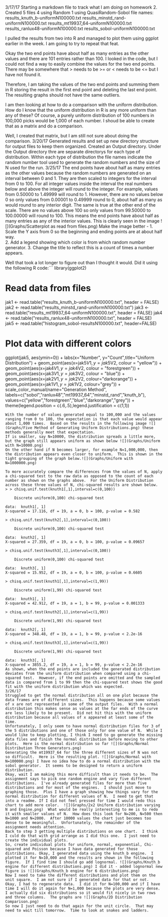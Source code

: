 3/17/17
Starting a markdown file to track what I am doing on homework 2.
Created 5 files
4 using Random 
1 using QuasiRandom-Sobol
file names:
	results_knuth_b-uniformN100000.txt
    results_minstd_rand-uniformN100000.txt
    results_mt19937_64-uniformN100000.txt
    results_ranlux48-uniformN100000.txt
    results_sobol-uniformN100000.txt

I pulled the results from two into R and managed to plot them using ggplot earlier in the week.  I am going to try to repeat that feat.

Okay the two end points have about half as many entries as the other values and there are 101 entries rather than 100.  I looked in the code, but I could not find a way to easily combine the values for the two end points.  There may be somewhere that > needs to be >= or < needs to be <= but I have not found it.

Therefore, I am taking the values of the two end points and summing them in R storing the result in the first end point and deleting the last end point.  The resulting graphs should not have the same outliers.

I am then looking at how to do a comparison with the uniform distribution.  How do I know that the uniform distribution in R is any more uniform than any of these?  Of course, a purely uniform distribution of 100 numbers in 100,000 picks would be 1,000 of each number.  I shoud be able to create that as a matrix and do a comparison.

Well, I created that matrix, but I am still not sure about doing the comparison.
3/20/17
Generated results and set up new directory structure for output files to keep them organized.  Created an Output directory.  Under the Output directory thre are separate directorys for each type of distribution.  Within each type of distribution the file names indicate the random number tool used to generate the random numbers and the size of N used for the run.
3/25/17
The end points have about half as many entries as the other values because the random numbers are generated on an interval between 0 and 1.  They are then scaled to integers for the interval from 0 to 100.  For all integer values inside the interval the real numbers below and above the integer will round to the integer.  For example, values from 0.50000 to 1.49999 will round to 1.  However, there are no values below 0 so only values from 0.00001 to 0.49999 round to 0, about half as many as would round to any interior digit.  The same is true at the other end of the scale.  There are no values above 100 so only values from 99.50000 to 100.00000 will round to 100.  This means the end points have about half as many entries as any of the interior values.  This is clearly seen in the image ![](Graphs/Scatterplot as read from files.png)
Make the image better - 
	1. Scale the Y axis from 0 so the beginning and ending points are at about half way.  
	2. Add a legend showing which color is from which random number generator.
	3. Change the title to reflect this is a count of times a number appears.

Well that took a lot longer to figure out than I thought it would.  Did it using the following R code:```
library(ggplot2)
# Read data from files
jak1 <- read.table("results_knuth_b-uniformN100000.txt", header = FALSE)
jak2 <- read.table("results_minstd_rand-uniformN100000.txt")
jak3 <- read.table("results_mt19937_64-uniformN100000.txt", header = FALSE)
jak4 <- read.table("results_ranlux48-uniformN100000.txt", header = FALSE)  
jak5 <- read.table("histogram_sobol-resultsN100000.txt", header=FALSE)
# Plot data with different colors
ggplot(jak5, aes(ymin=0)) + labs(x="Number", y="Count",title="Uniform Distribution") +
  geom_point(aes(x=jak5$V1, y=jak5$V2, colour = "yellow")) +
  geom_point(aes(x=jak4$V1, y=jak4$V2, colour = "forestgreen")) +
  geom_point(aes(x=jak3$V1, y=jak3$V2, colour = "blue")) +
  geom_point(aes(x=jak2$V1, y=jak2$V2, colour="darkorange")) + 
  geom_point(aes(x=jak1$V1,y=jak1$V2, colour="grey")) +
scale_color_manual(name="Generation Method", 
                   labels=c("sobol","ranlux48","mt19937_64","minstd_rand","knuth_b"), 
                   values=c("yellow","forestgreen","blue","darkorange","grey")) +
  theme(legend.position = c(.6,.5),legend.justification = c(1,1))
```
With the number of values generated equal to 100,000 and the values ranging from 0 to 100, the expectation is that each value would appear about 1,000 times.  Based on the results in the following image ![](Graphs/Five Method of Generating Uniform Distributions.png) these methods generally meet that expectation.
If is smaller, say N=10000, the distribution spreads a little more, but the graph still appears uniform as shown below ![](Graphs/Uniform with N=10000.png)
On the other hand if N becomes larger, for example N=1,000,000, then the distribution appears even closer to uniform.  This is shown in the tight grouping of the graph below.![](Graphs/Uniform with N=1000000.png)

To more accurately compare the differences from the values of N, apply a chi-squared test to the raw data as opposed to the count of each number as shown on the graphs above.  For the Uniform Distribution across these three values of N, chi-squared results are shown below.
> > chisq.unif.test(knuth1[,1],interval=c(0,100))

	Discrete uniform(0,100) chi-squared test

data:  knuth1[, 1]
X-squared = 17.116, df = 19, a = 0, b = 100, p-value = 0.582

> chisq.unif.test(knuth2[,1],interval=c(0,100))

	Discrete uniform(0,100) chi-squared test

data:  knuth2[, 1]
X-squared = 27.359, df = 19, a = 0, b = 100, p-value = 0.09657

> chisq.unif.test(knuth3[,1],interval=c(0,100))

	Discrete uniform(0,100) chi-squared test

data:  knuth3[, 1]
X-squared = 15.952, df = 19, a = 0, b = 100, p-value = 0.6605

> chisq.unif.test(knuth1[,1],interval=c(1,99))

	Discrete uniform(1,99) chi-squared test

data:  knuth1[, 1]
X-squared = 42.912, df = 19, a = 1, b = 99, p-value = 0.001333

> chisq.unif.test(knuth2[,1],interval=c(1,99))

	Discrete uniform(1,99) chi-squared test

data:  knuth2[, 1]
X-squared = 348.48, df = 19, a = 1, b = 99, p-value < 2.2e-16

> chisq.unif.test(knuth3[,1],interval=c(1,99))

	Discrete uniform(1,99) chi-squared test

data:  knuth3[, 1]
X-squared = 3855.2, df = 19, a = 1, b = 99, p-value < 2.2e-16
As shown, when the end points are included the generated distribution deviates from the uniform distribution when compared using a chi-squared test.  However, if the end points are omitted and the sampled data is compared from 1 to 99 then the chi-squared test shows the good fit with the uniform distribution which was expected.
3/26/17
Struggled to get the normal distribution all on one plot because the data frames are of different sizes.  This happens because some values of x are not represented in some of the output files.  With a normal distribution this makes sense as values at the far ends of the curve are less likely to be present.  Did not hit this with the uniform distribution because all values of x appeared at least some of the time.
Unfortunately, I only seem to have normal distribution files for 3 of the 5 distributions and one of those only for one value of N.  While I would like to keep plotting, I think I need to go generate the missing data files and finish the normal distribution before moving to other plots.  Here is the normal distribution so far ![](Graphs/Normal Distribution Three Generators.png)
Generating the mt19937_64 for the three different sizes of N was not so difficult.  Here is the resulting plot. ![](Graphs/Normal with N=100000.png) I have no idea how to do a normal distribution with the sobol generator.  It seems to be designed to return a uniform distribution.
Okay, wait I am making this more difficult than it needs to be.  The assignment says to pick one random engine and vary five different distributions.  I've already generated files for more than five distributions and for most of the engines.  I should just move to graphing those.  Plus I have a graph showing how things vary for the normal distribution for different values of N.  I need to get that into a readme. If I did not feel pressed for time I would redo this chart to add more color.  ![](Graphs/2x2 Uniform distribution varying N and Engine.png)  What would be really interesting to me is to redo it with smaller values of N.  How does this look for N=200, N=500 then N=1000 and N=2000.  After 10000 values the chart just becomes too dense to be meaningful.  Unfortunately, the remainder of the assignment needs attention.
Back to step 3 getting multiple distributions on one chart.  I think  I culd do that with grid arrange as I did this one.  I just need to create the individual plots.
So, create individual plots for uniform, normal, exponential, Chi-squared and Poisson because I have data generated for those distributions. Okay, I generated data using the knuth_b engine.  I plotted it for N=10,000 and the results are shown in the following figure.  If I find time I should go add lognormal. ![](Graphs/Knuth_b engine for different distributions.png) I did it - added lognormal new figure is ![](Graphs/Knuth_b engine for 6 distributions.png)
Now I need to take the different distributions and plot them on the unit square.  I am not sure if I generated data for that or not.  Okay, I had to regenerate data.  I did it for N=100,000 and if I have time I will do it again for N=1,000 because the plots are very dense.  I actually did six distributions so it would fit nicely in two rows and three columns.  The graphs are ![](Graphs/2D Distribution Comparison.png)  
So now I just need to do that again for the unit circle.  That may need to wait till tomorrow.  Time to look at snakes and ladders.

